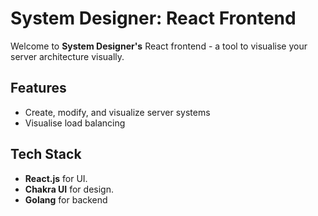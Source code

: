 # System Designer: React Frontend

Welcome to **System Designer's** React frontend - a tool to visualise your server architecture visually.

## Features

- Create, modify, and visualize server systems
- Visualise load balancing

## Tech Stack

- **React.js** for UI.
- **Chakra UI** for design.
- **Golang** for backend
